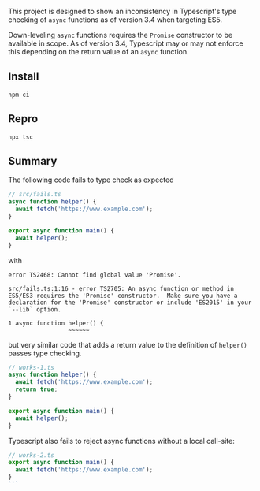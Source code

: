 This project is designed to show an inconsistency in Typescript's type checking of `async` functions as of version 3.4 when targeting ES5.

Down-leveling `async` functions requires the `Promise` constructor to be available in scope. As of version 3.4, Typescript may or may not enforce this depending on the return value of an `async` function.

## Install
```
npm ci
```

## Repro
```
npx tsc
```

## Summary

The following code fails to type check as expected

```ts
// src/fails.ts
async function helper() {
  await fetch('https://www.example.com');
}

export async function main() {
  await helper();
}
```

with

```
error TS2468: Cannot find global value 'Promise'.

src/fails.ts:1:16 - error TS2705: An async function or method in ES5/ES3 requires the 'Promise' constructor.  Make sure you have a declaration for the 'Promise' constructor or include 'ES2015' in your `--lib` option.

1 async function helper() {
                 ~~~~~~
```

but very similar code that adds a return value to the definition of `helper()` passes type checking.

```ts
// works-1.ts
async function helper() {
  await fetch('https://www.example.com');
  return true;
}

export async function main() {
  await helper();
}
```

Typescript also fails to reject async functions without a local call-site:

``````ts
// works-2.ts
export async function main() {
  await fetch('https://www.example.com');
}
```
